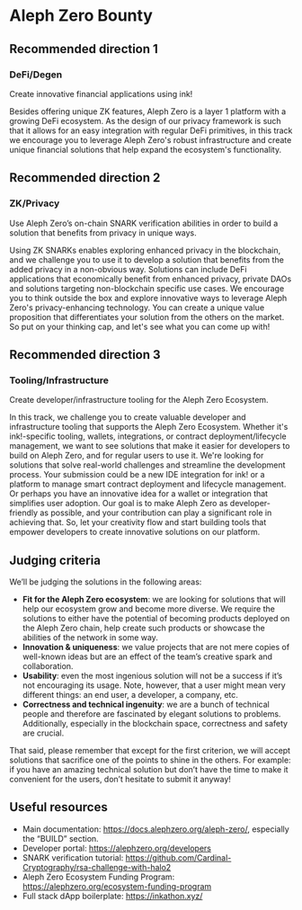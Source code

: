 # Aleph Zero Bounty

## Recommended direction 1

### DeFi/Degen
Create innovative financial applications using ink!

Besides offering unique ZK features, Aleph Zero is a layer 1 platform with a growing DeFi ecosystem. As the design of our privacy framework is such that it allows for an easy integration with regular DeFi primitives, in this track we encourage you to leverage Aleph Zero's robust infrastructure and create unique financial solutions that help expand the ecosystem's functionality.

## Recommended direction 2

### ZK/Privacy

Use Aleph Zero’s on-chain SNARK verification abilities in order to build a solution that benefits from privacy in unique ways.

Using ZK SNARKs enables exploring enhanced privacy in the blockchain, and we challenge you to use it to develop a solution that benefits from the added privacy in a non-obvious way. Solutions can include DeFi applications that economically benefit from enhanced privacy, private DAOs and solutions targeting non-blockchain specific use cases.
We encourage you to think outside the box and explore innovative ways to leverage Aleph Zero's privacy-enhancing technology. You can create a unique value proposition that differentiates your solution from the others on the market. So put on your thinking cap, and let's see what you can come up with!

## Recommended direction 3

### Tooling/Infrastructure

Create developer/infrastructure tooling for the Aleph Zero Ecosystem.

In this track, we challenge you to create valuable developer and infrastructure tooling that supports the Aleph Zero Ecosystem. Whether it's ink!-specific tooling, wallets, integrations, or contract deployment/lifecycle management, we want to see solutions that make it easier for developers to build on Aleph Zero, and for regular users to use it. 
We're looking for solutions that solve real-world challenges and streamline the development process. Your submission could be a new IDE integration for ink! or a platform to manage smart contract deployment and lifecycle management. Or perhaps you have an innovative idea for a wallet or integration that simplifies user adoption.
Our goal is to make Aleph Zero as developer-friendly as possible, and your contribution can play a significant role in achieving that. So, let your creativity flow and start building tools that empower developers to create innovative solutions on our platform.

## Judging criteria

We’ll be judging the solutions in the following areas:
* **Fit for the Aleph Zero ecosystem**: we are looking for solutions that will help our ecosystem grow and become more diverse. We require the solutions to either have the potential of becoming products deployed on the Aleph Zero chain, help create such products or showcase the abilities of the network in some way.
* **Innovation & uniqueness**: we value projects that are not mere copies of well-known ideas but are an effect of the team’s creative spark and collaboration.
* **Usability**: even the most ingenious solution will not be a success if it’s not encouraging its usage. Note, however, that a user might mean very different things: an end user, a developer, a company, etc.
* **Correctness and technical ingenuity**: we are a bunch of technical people and therefore are fascinated by elegant solutions to problems. Additionally, especially in the blockchain space, correctness and safety are crucial.

That said, please remember that except for the first criterion, we will accept solutions that sacrifice one of the points to shine in the others. For example: if you have an amazing technical solution but don’t have the time to make it convenient for the users, don’t hesitate to submit it anyway!

## Useful resources

* Main documentation: https://docs.alephzero.org/aleph-zero/, especially the “BUILD” section.
* Developer portal: https://alephzero.org/developers
* SNARK verification tutorial: https://github.com/Cardinal-Cryptography/rsa-challenge-with-halo2
* Aleph Zero Ecosystem Funding Program: https://alephzero.org/ecosystem-funding-program
* Full stack dApp boilerplate: https://inkathon.xyz/
